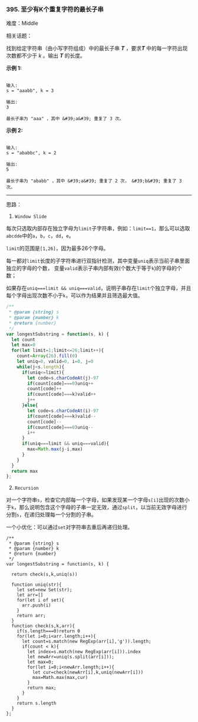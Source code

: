### 395. 至少有K个重复字符的最长子串

难度：Middle

相关话题：

找到给定字符串（由小写字符组成）中的最长子串 ***T***  ，要求***T*** 中的每一字符出现次数都不少于 *k*  。输出 ***T*** 的长度。



**示例 1:** 



```

输入:
s = "aaabb", k = 3

输出:
3

最长子串为 "aaa" ，其中 &#39;a&#39; 重复了 3 次。
```


**示例 2:** 



```

输入:
s = "ababbc", k = 2

输出:
5

最长子串为 "ababb" ，其中 &#39;a&#39; 重复了 2 次， &#39;b&#39; 重复了 3 次。
```



-----

思路：

1. `Window Slide`

每次只选取内部存在独立字母为`limit`子字符串，例如：`limit==1`，那么可以选取`abcdde`中的`a`，`b`，`c`，`dd`，`e`。

`limit`的范围是`[1,26]`，因为最多26个字母。

每一都对`limit`长度的子字符串进行双指针检测，其中变量`uniq`表示当前子串里面独立的字母的个数，
 变量`valid`表示子串内部有效(个数大于等于`k`)的字母的个数；

如果存在`uniq===limit && uniq===valid`，说明子串存在`limit`个独立字母，并且每个字母出现次数不小于`k`，可以作为结果并且筛选最大值。

```js
/**
 * @param {string} s
 * @param {number} k
 * @return {number}
 */
var longestSubstring = function(s, k) {
  let count
  let max=0
  for(let limit=1;limit<=26;limit++){
    count=Array(26).fill(0)
    let uniq=0, valid=0, i=0, j=0
    while(j<s.length){
      if(uniq<=limit){
        let code=s.charCodeAt(j)-97
        if(count[code]===0)uniq++
        count[code]++
        if(count[code]===k)valid++
        j++
      }else{
        let code=s.charCodeAt(i)-97
        if(count[code]===k)valid--
        count[code]--
        if(count[code]===0)uniq--
        i++
      }
      if(uniq===limit && uniq===valid){
        max=Math.max(j-i,max)
      }
    }
  }
  return max
};
```


2. `Recursion`

对一个字符串`s`，检查它内部每一个字母，如果发现某一个字母`s[i]`出现的次数小于`k`，那么说明包含这个字母的子串一定无效，通过`split`，以当前无效字母进行分割`s`，在递归处理每一个分割的子串。

一个小优化：可以通过`set`对字符串去重后再递归处理。

```
/**
 * @param {string} s
 * @param {number} k
 * @return {number}
 */
var longestSubstring = function(s, k) {
  
  return check(s,k,uniq(s))
  
  function uniq(str){
    let set=new Set(str);
    let arr=[]
    for(let i of set){
      arr.push(i)
    }
    return arr;
  }
  function check(s,k,arr){
    if(s.length===0)return 0
    for(let i=0;i<arr.length;i++){
      let count=s.match(new RegExp(arr[i],'g')).length;
      if(count < k){
        let index=s.match(new RegExp(arr[i])).index
        let newArr=uniq(s.split(arr[i]));
        let max=0;
        for(let i=0;i<newArr.length;i++){
          let cur=check(newArr[i],k,uniq(newArr[i]))
          max=Math.max(max,cur)
        }
        return max;
      }
    }
    return s.length
  }
};
```

